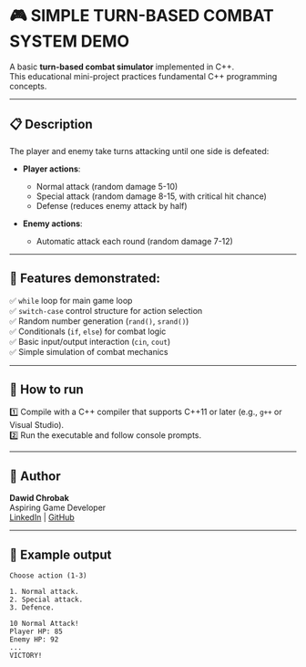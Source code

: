 # 🎮 SIMPLE TURN-BASED COMBAT SYSTEM DEMO

A basic **turn-based combat simulator** implemented in C++.  
This educational mini-project practices fundamental C++ programming concepts.

---

## 📋 Description

The player and enemy take turns attacking until one side is defeated:

- **Player actions**:
  - Normal attack (random damage 5-10)
  - Special attack (random damage 8-15, with critical hit chance)
  - Defense (reduces enemy attack by half)

- **Enemy actions**:
  - Automatic attack each round (random damage 7-12)

---

## 🧩 Features demonstrated:

✅ `while` loop for main game loop  
✅ `switch-case` control structure for action selection  
✅ Random number generation (`rand()`, `srand()`)  
✅ Conditionals (`if`, `else`) for combat logic  
✅ Basic input/output interaction (`cin`, `cout`)  
✅ Simple simulation of combat mechanics

---

## 🔧 How to run

1️⃣ Compile with a C++ compiler that supports C++11 or later (e.g., `g++` or Visual Studio).  
2️⃣ Run the executable and follow console prompts.

---

## 👤 Author

**Dawid Chrobak**  
Aspiring Game Developer  
[LinkedIn](https://www.linkedin.com/in/dawid-chrobak-9511a0373/) | [GitHub](https://github.com/dChrobakDev)

---

## 📝 Example output

```text
Choose action (1-3)

1. Normal attack.
2. Special attack.
3. Defence.

10 Normal Attack!
Player HP: 85
Enemy HP: 92
...
VICTORY!
